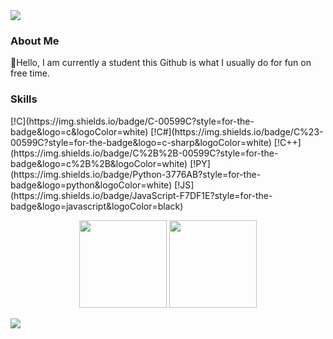 <img src="https://komarev.com/ghpvc/?username=eccentricPACHARA&&style=flat-square" align="center" /> 

 


<h3>About Me</h3>
👋Hello, I am currently a student this Github is what I usually do for fun on free time.

</p>

<h3>Skills</h3>
[!C](https://img.shields.io/badge/C-00599C?style=for-the-badge&logo=c&logoColor=white)
[!C#](https://img.shields.io/badge/C%23-00599C?style=for-the-badge&logo=c-sharp&logoColor=white)
[!C++](https://img.shields.io/badge/C%2B%2B-00599C?style=for-the-badge&logo=c%2B%2B&logoColor=white)
[!PY](https://img.shields.io/badge/Python-3776AB?style=for-the-badge&logo=python&logoColor=white)
[!JS](https://img.shields.io/badge/JavaScript-F7DF1E?style=for-the-badge&logo=javascript&logoColor=black)

</p>



</p>
  

<div align="center">
<img height="140em" src="https://github-readme-stats.vercel.app/api?username=eccentricPACHARA&theme=tokyonight&show_icons=true&count_private=true&hide_border=true" />
<img height="140em"  src="https://github-readme-stats.vercel.app/api/top-langs/?username=eccentricPACHARA&theme=tokyonight&layout=compact&hide_border=true" />
</div>  


</p>

<img src="https://activity-graph.herokuapp.com/graph?username=eccentricPACHARA&bg_color=0D1117&color=00ffe5&line=f200ff&point=FFFFFF&hide_border=true" />

 


  





